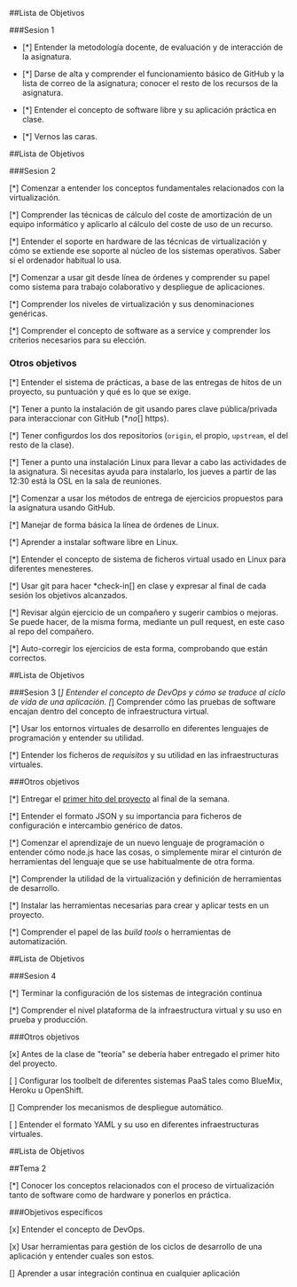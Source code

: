 ##Lista de Objetivos

###Sesion 1

 - [*] Entender la metodología docente, de evaluación y de interacción de la asignatura.

 - [*] Darse de alta y comprender el funcionamiento básico de GitHub y la lista de correo de la asignatura; conocer el resto de los recursos de la asignatura. 

 - [*] Entender el concepto de software libre y su aplicación práctica en clase. 

 - [*] Vernos las caras.

##Lista de Objetivos

###Sesion 2

[*] Comenzar a entender los conceptos fundamentales relacionados con la virtualización.

[*] Comprender las técnicas de cálculo del coste de amortización de un equipo informático y aplicarlo al cálculo del coste de uso de un recurso.

[*] Entender el soporte en hardware de las técnicas de virtualización y cómo se extiende ese soporte al núcleo de los sistemas operativos. Saber si el ordenador habitual lo usa.

[*] Comenzar a usar git desde línea de órdenes y comprender su papel como sistema para trabajo colaborativo y despliegue de aplicaciones.

[*] Comprender los niveles de virtualización y sus denominaciones genéricas.

[*] Comprender el concepto de software as a service y comprender los criterios necesarios para su elección.

### Otros objetivos

[*] Entender el sistema de prácticas, a base de las entregas de hitos de un proyecto, su puntuación y qué es lo que se exige. 

[*] Tener a punto la instalación de git usando pares clave pública/privada para interaccionar con GitHub (**no*[] https).

[*] Tener configurdos los dos repositorios (`origin`, el propio, `upstream`, el del resto de la clase). 

[*] Tener a punto una instalación Linux para llevar a cabo las actividades de la asignatura. Si necesitas ayuda para instalarlo, los jueves a partir de las 12:30 está la OSL en la sala de reuniones.

[*] Comenzar a usar los métodos de entrega de ejercicios propuestos para la asignatura usando GitHub.
 
[*] Manejar de forma básica la línea de órdenes de Linux.

[*] Aprender a instalar software libre en Linux.

[*] Entender el concepto de sistema de ficheros virtual usado en Linux para diferentes menesteres.

[*] Usar git para hacer *check-in[] en clase y expresar al final de cada sesión los objetivos alcanzados.

[*] Revisar algún ejercicio de un compañero y sugerir cambios o mejoras. Se puede hacer, de la misma forma, mediante un pull request, en este caso al repo del compañero.

[*] Auto-corregir los ejercicios de esta forma, comprobando que están correctos.

##Lista de Objetivos

###Sesion 3
[*] Entender el concepto de DevOps y cómo se traduce al ciclo de vida de una aplicación.
[*] Comprender cómo las pruebas de software encajan dentro del concepto de infraestructura virtual.

[*] Usar los entornos virtuales de desarrollo en diferentes lenguajes de programación y entender su utilidad.

[*] Entender los ficheros de *requisitos* y su utilidad en las infraestructuras virtuales. 

###Otros objetivos

[*] Entregar el [primer hito del proyecto](http://jj.github.io/IV/documentos/practicas/1.Infraestructura) al final de la semana.

[*] Entender el formato JSON y su importancia para ficheros de configuración e intercambio genérico de datos. 

[*] Comenzar el aprendizaje de un nuevo lenguaje de programación o entender cómo node.js hace las cosas, o simplemente mirar el cinturón de herramientas del lenguaje que se use habitualmente de otra forma.

[*] Comprender la utilidad de la virtualización y definición de herramientas de desarrollo.

[*] Instalar las herramientas necesarias para crear y aplicar tests en un proyecto.

[*] Comprender el papel de las *build tools* o herramientas de automatización. 

##Lista de Objetivos

###Sesion 4

[*] Terminar la configuración de los sistemas de integración continua

[*] Comprender el nivel plataforma de la infraestructura virtual y su uso en prueba y producción.

###Otros objetivos

[x] Antes de la clase de "teoría" se debería haber entregado el primer hito del proyecto.

[ ] Configurar los toolbelt de diferentes sistemas PaaS tales como BlueMix, Heroku u OpenShift.

[] Comprender los mecanismos de despliegue automático.

[ ] Entender el formato YAML y su uso en diferentes infraestructuras virtuales. 

##Lista de Objetivos

##Tema 2

[*] Conocer los conceptos relacionados con el proceso de virtualización tanto de software como de hardware y ponerlos en práctica.


###Objetivos específicos

[x] Entender el concepto de DevOps.

[x] Usar herramientas para gestión de los ciclos de desarrollo de una aplicación y entender cuales son estos.

[] Aprender a usar integración continua en cualquier aplicación

